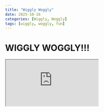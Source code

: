 ```yaml
---
title: "Wiggly Woggly"
date: 2025-10-16
categories: [Wiggly, Woggly]
tags: [wiggly, woggly, fun]
---
```

# WIGGLY WOGGLY!!!

<iframe src="http://www.staggeringbeauty.com/"></iframe></iframe>
